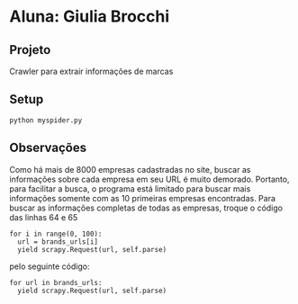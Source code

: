 # Aluna: Giulia Brocchi

## Projeto
Crawler para extrair informações de marcas

## Setup
```
python myspider.py
```

## Observações
Como há mais de 8000 empresas cadastradas no site, buscar as informações sobre cada empresa em seu URL é muito demorado.
Portanto, para facilitar a busca, o programa está limitado para buscar mais informações somente com as 10 primeiras empresas encontradas.
Para buscar as informações completas de todas as empresas, troque o código das linhas 64 e 65
```
for i in range(0, 100):
  url = brands_urls[i]
  yield scrapy.Request(url, self.parse)
```
pelo seguinte código:
```
for url in brands_urls:
  yield scrapy.Request(url, self.parse)
```